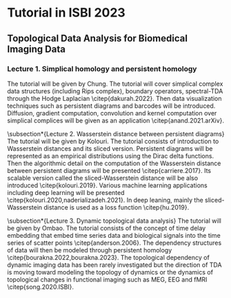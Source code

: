 # Tutorial in ISBI 2023
## Topological Data Analysis for Biomedical Imaging Data

### Lecture 1. Simplical homology and persistent homology
The tutorial will be given by Chung. The tutorial will cover simplical complex data structures (including Rips complex), boundary operators, spectral-TDA through the Hodge Laplacian \citep{dakurah.2022}. Then data visualization techniques such as persistent diagrams and barcodes will be introduced. Diffusion, gradient computation, convolution and kernel computation over simplical complices will be given as an application \citep{anand.2021.arXiv}.  


\subsection*{Lecture 2. Wasserstein distance between persistent diagrams}
The tutorial will be given by Kolouri. The tutorial consists of introduction to Wasserstein distances and its sliced version. Persistent diagrams will be represented as an empirical distributions using the Dirac delta functions. 
Then  the algorithmic detail on the computation of  the Wasserstein distance between persistent diagrams will be presented \citep{carriere.2017}. Its scalable version called the sliced-Wasserstein distance will be also introduced \citep{kolouri.2019}. Various machine learning applications including deep learning will be presented \citep{kolouri.2020,naderializadeh.2021}.  In deep leaning, mainly the sliced-Wasserstein distance is used as a loss function \citep{hu.2019}.


\subsection*{Lecture 3. Dynamic topological data analysis}
The tutorial will be given by Ombao. The tutorial consists of the concept of time delay embedding that embed time series data and biological signals into the time series of scatter points \citep{anderson.2006}.  The dependency structures of data will then be modeled through persistent homology  \citep{bourakna.2022,bourakna.2023}. The topological dependency of dynamic imaging data has been rarely investigated but the direction of TDA is moving toward modeling the topology of dynamics or the dynamics of topological changes in functional imaging such as MEG, EEG and fMRI \citep{song.2020.ISBI}. 

